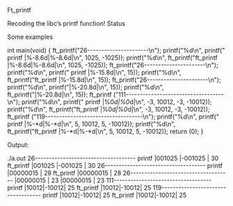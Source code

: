 Ft_printf

Recoding the libc’s printf function!
Status


Some examples

int main(void)
{
    ft_printf("26----------------------\n");
    printf("%d\n",    printf("   printf |%-8.6d|%-8.6d|\n", 1025, -1025));
    printf("%d\n", ft_printf("ft_printf |%-8.6d|%-8.6d|\n", 1025, -1025));
    ft_printf("26----------------------\n");
    printf("%d\n",    printf("   printf |%-15.8d|\n", 15));
    printf("%d\n", ft_printf("ft_printf |%-15.8d|\n", 15));
    ft_printf("26----------------------\n");
    printf("%d\n",    printf("|%-20.8d|\n", 15));
    printf("%d\n", ft_printf("|%-20.8d|\n", 15));
    ft_printf ("111-----------------------------------\n");
    printf("%d\n",    printf("   printf |%0*d|%0*d|\n",  -3, 10012, -3, -10012));
    printf("%d\n", ft_printf("ft_printf |%0*d|%0*d|\n",  -3, 10012, -3, -10012));
    ft_printf ("119-----------------------------------\n");
    printf("%d\n",    printf("   printf |%-*d|%-*d|\n",  5, 10012, 5, -10012));
    printf("%d\n", ft_printf("ft_printf |%-*d|%-*d|\n",  5, 10012, 5, -10012));
    return (0);
}

Output:

./a.out 
26------------------------------------
   printf |001025  |-001025 | 30
ft_printf |001025  |-001025 | 30
26------------------------------------
   printf |00000015       | 28
ft_printf |00000015       | 28
26------------------------------------
|00000015            | 23
|00000015            | 23
111-----------------------------------
   printf |10012|-10012| 25
ft_printf |10012|-10012| 25
119-----------------------------------
   printf |10012|-10012| 25
ft_printf |10012|-10012| 25

